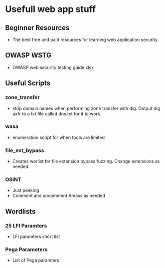 # Usefull web app stuff

## Beginner Resources
- The best free and paid resources for learning web application security

## OWASP WSTG
- OWASP web security testing guide xlsx

## Useful Scripts
### zone_transfer  
- strip domain names when performing zone transfer with dig. Output dig axfr to a txt file called dns.txt for it to work.

### wasa
- enumeration script for when tools are limited

### file_ext_bypass
- Creates worlist for file extension bypass fuzzing. Change extensions as needed.

### OSINT
- Just peeking
- Comment and uncomment Amass as needed

## Wordlists

### 25 LFI Paramters
- LFI paramters short list

### Pega Parameters
- List of Pega paramters
